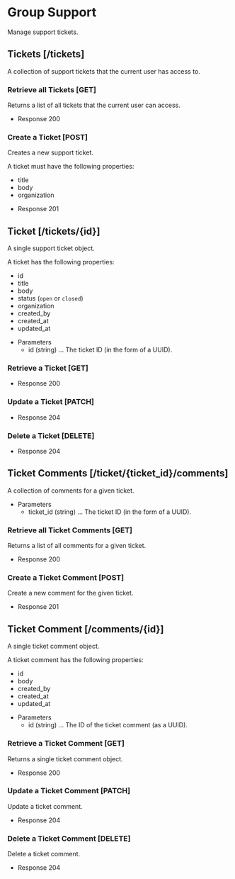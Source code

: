 # Group Support
Manage support tickets.

## Tickets [/tickets]
A collection of support tickets that the current user has access to.

### Retrieve all Tickets [GET]
Returns a list of all tickets that the current user can access.

+ Response 200

### Create a Ticket [POST]
Creates a new support ticket.

A ticket must have the following properties:

- title
- body
- organization

+ Response 201

## Ticket [/tickets/{id}]
A single support ticket object.

A ticket has the following properties:

- id
- title
- body
- status (`open` or `closed`)
- organization
- created_by
- created_at
- updated_at

+ Parameters
  + id (string) ... The ticket ID (in the form of a UUID).

### Retrieve a Ticket [GET]
+ Response 200

### Update a Ticket [PATCH]
+ Response 204

### Delete a Ticket [DELETE]
+ Response 204

## Ticket Comments [/ticket/{ticket_id}/comments]
A collection of comments for a given ticket.

+ Parameters
  + ticket_id (string) ... The ticket ID (in the form of a UUID).

### Retrieve all Ticket Comments [GET]
Returns a list of all comments for a given ticket.

+ Response 200

### Create a Ticket Comment [POST]
Create a new comment for the given ticket.

+ Response 201

## Ticket Comment [/comments/{id}]
A single ticket comment object.

A ticket comment has the following properties:

- id
- body
- created_by
- created_at
- updated_at

+ Parameters
  + id (string) ... The ID of the ticket comment (as a UUID).

### Retrieve a Ticket Comment [GET]
Returns a single ticket comment object.

+ Response 200

### Update a Ticket Comment [PATCH]
Update a ticket comment.

+ Response 204

### Delete a Ticket Comment [DELETE]
Delete a ticket comment.

+ Response 204
